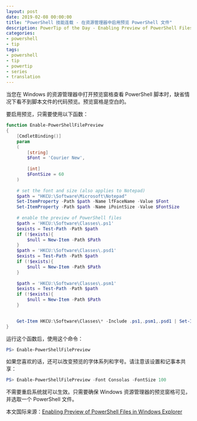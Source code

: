 ```yaml
---
layout: post
date: 2019-02-08 00:00:00
title: "PowerShell 技能连载 - 在资源管理器中启用预览 PowerShell 文件"
description: PowerTip of the Day - Enabling Preview of PowerShell Files in Windows Explorer
categories:
- powershell
- tip
tags:
- powershell
- tip
- powertip
- series
- translation
---
```

当您在 Windows 的资源管理器中打开预览窗格查看 PowerShell 脚本时，缺省情况下看不到脚本文件的代码预览。预览窗格是空白的。

要启用预览，只需要使用以下函数：

```powershell
function Enable-PowerShellFilePreview
{
    [CmdletBinding()]
    param
    (
        [string]
        $Font = 'Courier New',
        
        [int]
        $FontSize = 60
    )
    
    # set the font and size (also applies to Notepad)
    $path = "HKCU:\Software\Microsoft\Notepad"
    Set-ItemProperty -Path $path -Name lfFaceName -Value $Font
    Set-ItemProperty -Path $path -Name iPointSize -Value $FontSize
    
    # enable the preview of PowerShell files
    $path = 'HKCU:\Software\Classes\.ps1'
    $exists = Test-Path -Path $path
    if (!$exists){
        $null = New-Item -Path $Path
    }
    $path = 'HKCU:\Software\Classes\.psd1'
    $exists = Test-Path -Path $path
    if (!$exists){
        $null = New-Item -Path $Path
    }
    
    $path = 'HKCU:\Software\Classes\.psm1'
    $exists = Test-Path -Path $path
    if (!$exists){
        $null = New-Item -Path $Path
    }

    
    Get-Item HKCU:\Software\Classes\* -Include .ps1,.psm1,.psd1 | Set-ItemProperty -Name PerceivedType -Value text
}
```

运行这个函数后，使用这个命令：

```powershell
PS> Enable-PowerShellFilePreview
```

如果您喜欢的话，还可以改变预览的字体系列和字号。请注意该设置和记事本共享：

```powershell
PS> Enable-PowerShellFilePreview -Font Consolas -FontSize 100
```

不需要重启系统就可以生效。只需要确保 Windows 资源管理器的预览窗格可见，并选取一个 PowerShell 文件。

<!--more-->
本文国际来源：[Enabling Preview of PowerShell Files in Windows Explorer](https://community.idera.com/database-tools/powershell/powertips/b/tips/posts/enabling-preview-of-powershell-files-in-windows-explorer)
